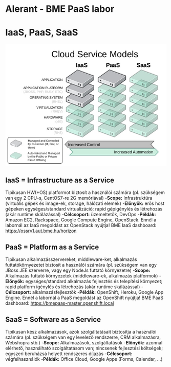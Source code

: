 # Alerant - BME PaaS labor
# IaaS, PaaS, SaaS
![XaaS](../common/images/xaas.jpg)
## IaaS = Infrastructure as a Service
Tipikusan HW(+OS) platformot biztosít a használói számára (pl. szükségem van egy 2 CPU-s, CentOS7-re 2G memóriával)
-**Scope:** Infrastruktúra (virtuális gépek és image-ek, storage, hálózati elemek)
-**Előnyök:** erős host gépeken egységes/standard virtualizáció; rapid gépigénylés és létrehozás (akár runtime skálázással)
-**Célcsoport:** üzemeltetők, DevOps
-**Példák:** Amazon EC2, Rackspace, Google Compute Engine, OpenStack. Ennél a labornál az IaaS megoldást az OpenStack nyújtja!
BME IaaS dashboard: https://ossrv1.aut.bme.hu/horizon
## PaaS = Platform as a Service
Tipikusan alkalmazásszervereket, middleware-ket, alkalmazás futtatókörnyezetet biztosít a használói számára (pl. szükségem van egy JBoss JEE szerverre, vagy egy NodeJs futtató környezetre)
-**Scope:** Alkalmazás futtató környezetek (middleware-ek, alkalmazás platformok)
-**Előnyök:** egységes/standard alkalmazás fejlesztés és telepítési környezet; rapid platform igénylés és létrehozás (akár runtime skálázással)
-**Célcsoport:** alkalmazásfejlesztők
-**Példák:** OpenShift, Heroku, Google App Engine. Ennél a labornál a PaaS megoldást az OpenShift nyújtja!
BME PaaS dashboard: https://bmepaas-master.openshift.local
## SaaS = Software as a Service
Tipikusan kész alkalmazások, azok szolgáltatásait biztosítja a használói számára (pl. szükségem van egy levelező rendszerre, CRM alkalmazásra, Webshopra stb.)
-**Scope:** Alkalmazások, szolgáltatások
-**Előnyök:** azonnal elérhető, használható szolgáltatásom van; nincsenek fejlesztési költségek; egyszeri beruházsá helyett rendszeres díjazás
-**Célcsoport:** végfelhasználók
-**Példák:** Office Cloud, Google Apps (Forms, Calendar, ...)


